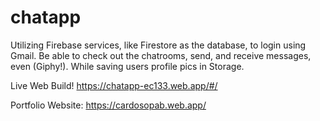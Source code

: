 # chatapp

Utilizing Firebase services, like Firestore as the database, to login using Gmail. Be able to check out the chatrooms, send, and receive messages, even (Giphy!). While saving users profile pics in Storage.


Live Web Build! https://chatapp-ec133.web.app/#/

Portfolio Website: https://cardosopab.web.app/
